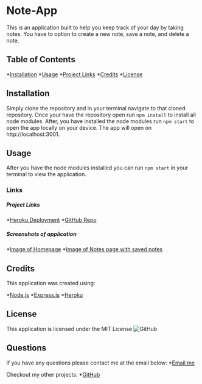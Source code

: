 # Note-App
This is an application built to help you keep track of your day by taking notes. You have to option to create a new note, save a note, and delete a note.

## Table of Contents 
*[Installation](##installation)
*[Usage](##usage)
*[Project Links](#####project-links)
*[Credits](##credits)
*[License](##license)


## Installation 
Simply clone the repository and in your terminal navigate to that cloned repository. Once your have the repository open run `npm install` to install all node modules. After, you have installed the node modules run `npm start` to open the app locally on your device. The app will open on http://localhost:3001.

## Usage 
After you have the node modules installed you can run `npm start` in your terminal to view the application. 

### Links 

##### Project Links
*[Heroku Deployment](https://note-appc.herokuapp.com/)
*[GitHub Repo](https://github.com/CameronHeadlee/Note-App)

##### Screenshots of application
*[Image of Homepage]()
*[Image of Notes page with saved notes]()

## Credits 
This application was created using: 

*[Node.js](https://nodejs.org/en/)
*[Express.js](https://expressjs.com/)
*[Heroku](https://id.heroku.com/login)

## License
This application is licensed under the MIT License
![GitHub](https://img.shields.io/github/license/CameronHeadlee/Note-App?logo=MIT)

## Questions
If you have any questions please contact me at the email below:
*[Email me](camhcodes11@gmail.com)

Checkout my other projects:
*[GitHub](https://github.com/CameronHeadlee?tab=repositories)





